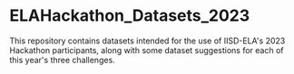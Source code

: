 # ELAHackathon_Datasets_2023
This repository contains datasets intended for the use of IISD-ELA's 2023 Hackathon participants, along with some dataset suggestions for each of this year's three challenges.

